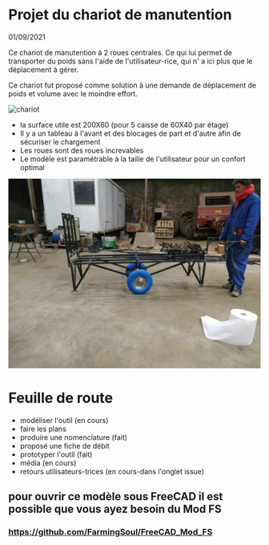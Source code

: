 # Projet du chariot de manutention
01/09/2021


Ce chariot de manutention à 2 roues centrales. Ce qui lui permet de transporter du poids sans l'aide de l'utilisateur-rice, qui n' a ici plus que le déplacement à gérer.

Ce chariot fut proposé comme solution à une demande de déplacement de poids et volume avec le moindre effort.

![chariot](https://github.com/FarmingSoul/Chariot_manute/blob/main/media/IMG_20201209_215901.jpg)

* la surface utile est 200X60 (pour 5 caisse de 60X40 par étage)
* Il y a un tableau à l'avant et des blocages de part et d'autre afin de sécuriser le chargement
* Les roues sont des roues increvables
* Le modèle est paramétrable à la taille de l'utilisateur pour un confort optimal

![chariot2](https://github.com/FarmingSoul/Chariot_manute/blob/main/media/IMG_20201209_215822.jpg)

# Feuille de route

* modéliser l'outil (en cours)
* faire les plans
* produire une nomenclature (fait)
* proposé une fiche de débit
* prototyper l'outil (fait)
* média (en cours)
* retours utilisateurs-trices (en cours-dans l'onglet issue)

## pour ouvrir ce modèle sous FreeCAD il est possible que vous ayez besoin du Mod FS
### https://github.com/FarmingSoul/FreeCAD_Mod_FS